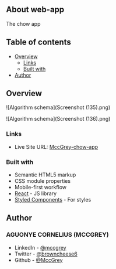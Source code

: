 ## About web-app

The chow app

## Table of contents

- [Overview](#overview)
  - [Links](#links)
  - [Built with](#built-with)
- [Author](#author)

## Overview

![Algorithm schema](Screenshot (135).png)

![Algorithm schema](Screenshot (136).png)

### Links

- Live Site URL: [MccGrey-chow-app](https://mccgreychows.netlify.app/)

### Built with

- Semantic HTML5 markup
- CSS module properties
- Mobile-first workflow
- [React](https://reactjs.org/) - JS library
- [Styled Components](https://styled-components.com/) - For styles

## Author

### AGUONYE CORNELIUS (MCCGREY)

- LinkedIn - [@mccgrey](https://www.linkedin.com/in/mccgrey)
- Twitter - [@browncheese6](https://www.twitter.com/browncheese6)
- Github - [@MccGrey](https://github.com/MccGrey)
